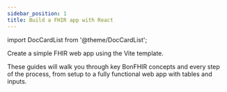 ```yaml
---
sidebar_position: 1
title: Build a FHIR app with React
---
```


import DocCardList from '@theme/DocCardList';

Create a simple FHIR web app using the Vite template.

These guides will walk you through key BonFHIR concepts and every step of the process,
from setup to a fully functional web app with tables and inputs.

<DocCardList />
